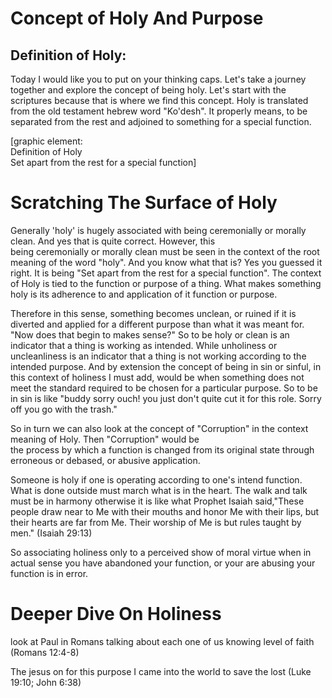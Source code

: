 # Concept of Holy And Purpose

## Definition of Holy:

Today I would like you to put on your thinking caps. Let's take a journey together and explore the concept of being holy. Let's start with the scriptures because that is where we find this concept. Holy is translated from the old testament hebrew word "Ko'desh". It properly means, to be separated from the rest and adjoined to something for a special function.

\[graphic element:  
Definition of Holy  
Set apart from the rest for a special function\]

# Scratching The Surface of Holy

Generally 'holy' is hugely associated with being ceremonially or morally clean. And yes that is quite correct. However, this  
being ceremonially or morally clean must be seen in the context of the root meaning of the word "holy". And you know what that is? Yes you guessed it right. It is being "Set apart from the rest for a special function". The context of Holy is tied to the function or purpose of a thing. What makes something holy is its adherence to and application of it function or purpose.

Therefore in this sense, something becomes unclean, or ruined if it is diverted and applied for a different purpose than what it was meant for. "Now does that begin to makes sense?" So to be holy or clean is an indicator that a thing is working as intended. While unholiness or uncleanliness is an indicator that a thing is not working according to the intended purpose. And by extension the concept of being in sin or sinful, in this context of holiness I must add, would be when something does not meet the standard required to be chosen for a particular purpose. So to be in sin is like "buddy sorry ouch! you just don't quite cut it for this role. Sorry off you go with the trash."

So in turn we can also look at the concept of "Corruption" in the context meaning of Holy. Then "Corruption" would be  
the process by which a function is changed from its original state through erroneous or debased, or abusive application. 

Someone is holy if one is operating according to one's intend function. What is done outside must march what is in the heart. The walk and talk must be in harmony otherwise it is like what Prophet Isaiah said,"These people draw near to Me with their mouths and honor Me with their lips, but their hearts are far from Me. Their worship of Me is but rules taught by men." (Isaiah 29:13)

So associating holiness only to a perceived show of moral virtue when in actual sense you have abandoned your function, or your are abusing your function is in error.

# Deeper Dive On Holiness

look at Paul in Romans talking about each one of us knowing level of faith (Romans 12:4-8)

The jesus on for this purpose I came into the world to save the lost (Luke 19:10; John 6:38)
